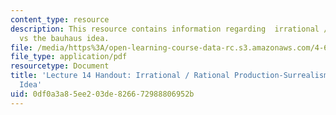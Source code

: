 ```yaml
---
content_type: resource
description: This resource contains information regarding  irrational / rational production-surrealism
  vs the bauhaus idea.
file: /media/https%3A/open-learning-course-data-rc.s3.amazonaws.com/4-602-modern-art-and-mass-culture-spring-2012/0df0a3a85ee203de826672988806952b_MIT4_602S12_lec14.pdf
file_type: application/pdf
resourcetype: Document
title: 'Lecture 14 Handout: Irrational / Rational Production-Surrealism vs the Bauhaus
  Idea'
uid: 0df0a3a8-5ee2-03de-8266-72988806952b
---
```

